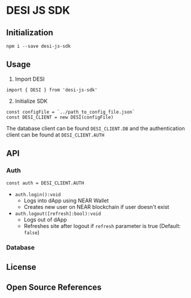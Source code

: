 # DESI JS SDK
## Initialization
```
npm i --save desi-js-sdk
```
## Usage
1. Import DESI
```
import { DESI } from 'desi-js-sdk'
```
2. Initialize SDK
```
const configFile = `../path_to_config_file.json`
const DESI_CLIENT = new DESI(configFile)
```

The database client can be found `DESI_CLIENT.DB` and the authentication client can be found at `DESI_CLIENT.AUTH`

## API
### Auth
```
const auth = DESI_CLIENT.AUTH
```
* `auth.login():void`
    * Logs into dApp using NEAR Wallet
    * Creates new user on NEAR blockchain if user doesn't exist
* `auth.logout([refresh]:bool):void`
    * Logs out of dApp
    * Refreshes site after logout if `refresh` parameter is true (Default: `false`)
### Database

## License

## Open Source References